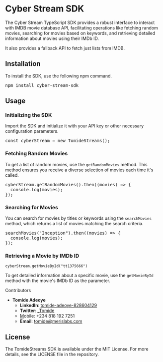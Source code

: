 # Cyber Stream SDK

The Cyber Stream TypeScript SDK provides a robust interface to interact with IMDB movie database API, facilitating operations like fetching random movies, searching for movies based on keywords, and retrieving detailed information about movies using their IMDb ID.

It also provides a fallback API to fetch just lists from IMDB.

## Installation

To install the SDK, use the following npm command.

<pre>npm install cyber-stream-sdk</pre>

## Usage

### Initializing the SDK

Import the SDK and initialize it with your API key or other necessary configuration parameters.

<pre>const cyberStream = new TomideStreams();</pre>

### Fetching Random Movies

To get a list of random movies, use the `getRandomMovies` method. This method ensures you receive a diverse selection of movies each time it's called.

<pre>cyberStream.getRandomMovies().then((movies) => {
  console.log(movies);
});</pre>

### Searching for Movies

You can search for movies by titles or keywords using the `searchMovies` method, which returns a list of movies matching the search criteria.

<pre>searchMovies("Inception").then((movies) => {
  console.log(movies);
});</pre>

### Retrieving a Movie by IMDb ID

```
cyberStream.getMovieById("tt1375666")
```

To get detailed information about a specific movie, use the `getMovieById` method with the movie's IMDb ID as the parameter.

Contributors

- **Tomide Adeoye**
  - **LinkedIn**: [tomide-adeoye-828604129](https://www.linkedin.com/in/tomide-adeoye-828604129/)
  - **Twitter**: [\_Tomide
    ](https://twitter.com/_Tomide)
  - [M](https://twitter.com/_Tomide)obile: +234 818 192 7251
  - **Email**: [tomide@merislabs.com](mailto:tomide@merislabs.com)

## License

The TomideStreams SDK is available under the MIT License. For more details, see the LICENSE file in the repository.
